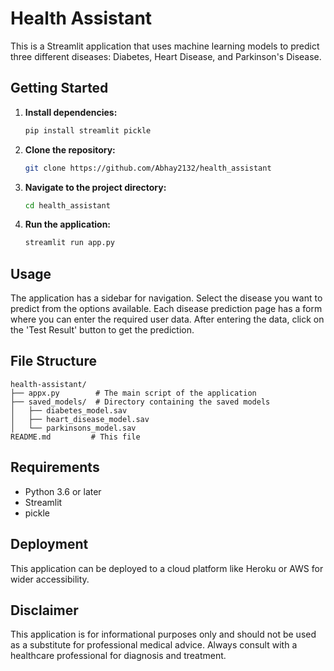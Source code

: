 
# Health Assistant

This is a Streamlit application that uses machine learning models to predict three different diseases: Diabetes, Heart Disease, and Parkinson's Disease.

## Getting Started

1. **Install dependencies:**

   ```bash
   pip install streamlit pickle
   ```

2. **Clone the repository:**

   ```bash
   git clone https://github.com/Abhay2132/health_assistant
   ```

3. **Navigate to the project directory:**

   ```bash
   cd health_assistant
   ```

4. **Run the application:**

   ```bash
   streamlit run app.py
   ```

## Usage

The application has a sidebar for navigation. Select the disease you want to predict from the options available. Each disease prediction page has a form where you can enter the required user data. After entering the data, click on the 'Test Result' button to get the prediction.

## File Structure

```
health-assistant/
├── appx.py        # The main script of the application
├── saved_models/  # Directory containing the saved models
│   ├── diabetes_model.sav
│   ├── heart_disease_model.sav
│   └── parkinsons_model.sav
README.md         # This file
```

## Requirements

* Python 3.6 or later
* Streamlit
* pickle

## Deployment

This application can be deployed to a cloud platform like Heroku or AWS for wider accessibility.

## Disclaimer

This application is for informational purposes only and should not be used as a substitute for professional medical advice. Always consult with a healthcare professional for diagnosis and treatment.